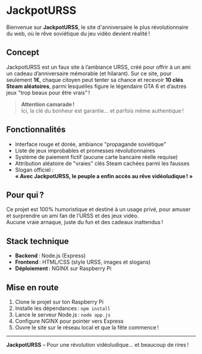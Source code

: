 # JackpotURSS

Bienvenue sur **JackpotURSS**, le site d'anniversaire le plus révolutionnaire du web, où le rêve soviétique du jeu vidéo devient réalité !

## Concept

JackpotURSS est un faux site à l’ambiance URSS, créé pour offrir à un ami un cadeau d’anniversaire mémorable (et hilarant). Sur ce site, pour seulement **1€**, chaque citoyen peut tenter sa chance et recevoir **10 clés Steam aléatoires**, parmi lesquelles figure le légendaire GTA 6 et d’autres jeux "trop beaux pour être vrais" !

> **Attention camarade !**  
> Ici, la clé du bonheur est garantie… et parfois même authentique !

## Fonctionnalités

- Interface rouge et dorée, ambiance "propagande soviétique"
- Liste de jeux improbables et promesses révolutionnaires
- Système de paiement fictif (aucune carte bancaire réelle requise)
- Attribution aléatoire de "vraies" clés Steam cachées parmi les fausses
- Slogan officiel :  
  **« Avec JackpotURSS, le peuple a enfin accès au rêve vidéoludique ! »**

## Pour qui ?

Ce projet est 100% humoristique et destiné à un usage privé, pour amuser et surprendre un ami fan de l’URSS et des jeux vidéo.  
Aucune vraie arnaque, juste du fun et des cadeaux inattendus !

## Stack technique

- **Backend** : Node.js (Express)
- **Frontend** : HTML/CSS (style URSS, images et slogans)
- **Déploiement** : NGINX sur Raspberry Pi

## Mise en route

1. Clone le projet sur ton Raspberry Pi
2. Installe les dépendances : `npm install`
3. Lance le serveur Node.js : `node app.js`
4. Configure NGINX pour pointer vers Express
5. Ouvre le site sur le réseau local et que la fête commence !

---

**JackpotURSS** – Pour une révolution vidéoludique… et beaucoup de rires !